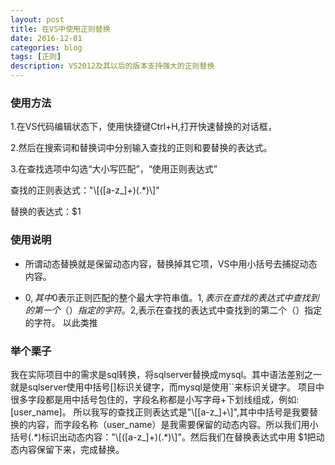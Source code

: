 ```yaml
---
layout: post
title: 在VS中使用正则替换
date: 2016-12-01
categories: blog
tags: [正则]
description: VS2012及其以后的版本支持强大的正则替换
---
```


### 使用方法

1.在VS代码编辑状态下，使用快捷键Ctrl+H,打开快速替换的对话框，

2.然后在搜索词和替换词中分别输入查找的正则和要替换的表达式。

3.在查找选项中勾选“大小写匹配”，“使用正则表达式”

 
查找的正则表达式："\\[([a-z_]+)(.*)\\]"

替换的表达式：$1


### 使用说明

- 所谓动态替换就是保留动态内容，替换掉其它项，VS中用小括号去捕捉动态内容。

- $0,其中$0表示正则匹配的整个最大字符串值。$1,表示在查找的表达式中查找到的第一个（）指定的字符。$2,表示在查找的表达式中查找到的第二个（）指定的字符。 以此类推

### 举个栗子

我在实际项目中的需求是sql转换，将sqlserver替换成mysql。其中语法差别之一就是sqlserver使用中括号\[\]标识关键字，而mysql是使用``来标识关键字。
项目中很多字段都是用中括号包住的，字段名称都是小写字母+下划线组成，例如: [user_name]。
所以我写的查找正则表达式是"\\[[a-z_]+\\]",其中中括号是我要替换的内容，而字段名称（user_name）是我需要保留的动态内容。所以我们用小括号\(.\*\)标识出动态内容："\\[([a-z_]+)(.*)\\]"。然后我们在替换表达式中用 $1把动态内容保留下来，完成替换。
